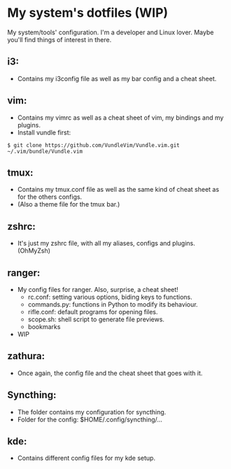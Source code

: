 # My system's dotfiles (WIP)
My system/tools' configuration. I'm a developer and Linux lover. Maybe you'll find things of interest in there.

## i3:
- Contains my i3config file as well as my bar config and a cheat sheet.

## vim:
- Contains my vimrc as well as a cheat sheet of vim, my bindings and my plugins.
- Install vundle first:

`$ git clone https://github.com/VundleVim/Vundle.vim.git ~/.vim/bundle/Vundle.vim`

## tmux:
- Contains my tmux.conf file as well as the same kind of cheat sheet as for the others configs.
- (Also a theme file for the tmux bar.)

## zshrc:
- It's just my zshrc file, with all my aliases, configs and plugins. (OhMyZsh)

## ranger:
- My config files for ranger. Also, surprise, a cheat sheet!
	- rc.conf: setting various options, biding keys to functions.
	- commands.py: functions in Python to modify its behaviour.
	- rifle.conf: default programs for opening files.
	- scope.sh: shell script to generate file previews.
	- bookmarks
- WIP

## zathura:
- Once again, the config file and the cheat sheet that goes with it.

## Syncthing:
- The folder contains my configuration for syncthing.
- Folder for the config: $HOME/.config/syncthing/...

## kde:
- Contains different config files for my kde setup.
